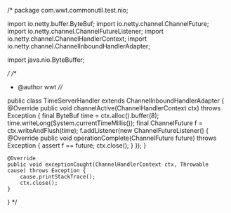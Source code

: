 ﻿/*
package com.wwt.commonutil.test.nio;

import io.netty.buffer.ByteBuf;
import io.netty.channel.ChannelFuture;
import io.netty.channel.ChannelFutureListener;
import io.netty.channel.ChannelHandlerContext;
import io.netty.channel.ChannelInboundHandlerAdapter;

import java.nio.ByteBuffer;

*/
/**
 * @author wwt
 *//*

public class TimeServerHandler extends ChannelInboundHandlerAdapter {
    @Override
    public void channelActive(ChannelHandlerContext ctx) throws Exception {
        final ByteBuf time = ctx.alloc().buffer(8);
        time.writeLong(System.currentTimeMillis());
        final ChannelFuture f = ctx.writeAndFlush(time);
        f.addListener(new ChannelFutureListener() {
            @Override
            public void operationComplete(ChannelFuture future) throws Exception {
                assert f == future;
                ctx.close();
            }
        });
    }

    @Override
    public void exceptionCaught(ChannelHandlerContext ctx, Throwable cause) throws Exception {
        cause.printStackTrace();
        ctx.close();
    }
}
*/
